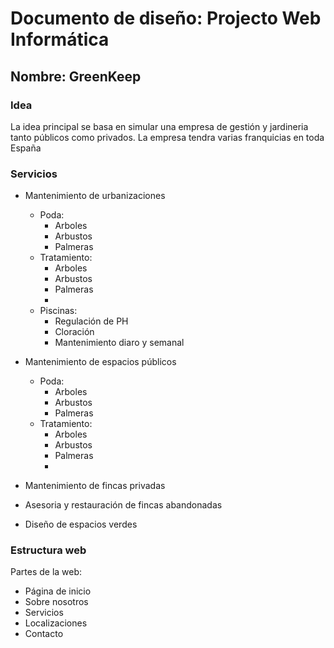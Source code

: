 # Documento de diseño: Projecto Web Informática

## Nombre: GreenKeep

### Idea
La idea principal se basa en simular una empresa de gestión y jardineria tanto públicos como privados.
La empresa tendra varias franquicias en toda España 

### Servicios
- Mantenimiento de urbanizaciones
    - Poda: 
        - Arboles
        - Arbustos
        - Palmeras
    - Tratamiento:
        - Arboles
        - Arbustos
        - Palmeras
        - 
    - Piscinas:
        - Regulación de PH
        - Cloración
        - Mantenimiento diaro y semanal
- Mantenimiento de espacios públicos
    - Poda: 
        - Arboles
        - Arbustos
        - Palmeras
    - Tratamiento:
        - Arboles
        - Arbustos
        - Palmeras
        - 

- Mantenimiento de fincas privadas
- Asesoria y restauración de fincas abandonadas
- Diseño de espacios verdes


### Estructura web
Partes de la web: 
- Página de inicio
- Sobre nosotros
- Servicios
- Localizaciones
- Contacto
